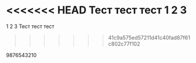 <<<<<<< HEAD
Тест тест тест 1 2 3
=======
1 2 3 Тест тест тест
>>>>>>> 41c9a575ed57211d41c40fad87f61c802c77f102

9876543210